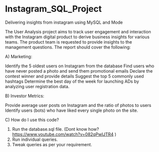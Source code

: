 # Instagram_SQL_Project
Delivering insights from instagram using MySQL and Mode

The User Analysis project aims to track user engagement and interaction with the Instagram digital product to derive business insights for various teams. The product team is requested to provide insights to the management questions. The report should cover the following:

A) Marketing:

Identify the 5 oldest users on Instagram from the database
Find users who have never posted a photo and send them promotional emails
Declare the contest winner and provide details
Suggest the top 5 commonly used hashtags
Determine the best day of the week for launching ADs by analyzing user registration data.


B) Investor Metrics:

Provide average user posts on Instagram and the ratio of photos to users
Identify users (bots) who have liked every single photo on the site.


C) How do I use this code?

1. Run the database.sql file. (Dont know how? https://www.youtube.com/watch?v=082qPwIJTR4 )
2. Run individual queries. 
3. Tweak queries as per your requirement. 

